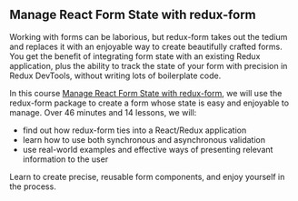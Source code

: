 ## Manage React Form State with redux-form

Working with forms can be laborious, but redux-form takes out the tedium and replaces it with an enjoyable way to create beautifully crafted forms. You get the benefit of integrating form state with an existing Redux application, plus the ability to track the state of your form with precision in Redux DevTools, without writing lots of boilerplate code.

In this course [Manage React Form State with redux-form](https://egghead.io/courses/manage-react-form-state-with-redux-form), we will use the redux-form package to create a form whose state is easy and enjoyable to manage. Over 46 minutes and 14 lessons, we will:
- find out how redux-form ties into a React/Redux application
- learn how to use both synchronous and asynchronous validation
- use real-world examples and effective ways of presenting relevant information to the user

Learn to create precise, reusable form components, and enjoy yourself in the process.